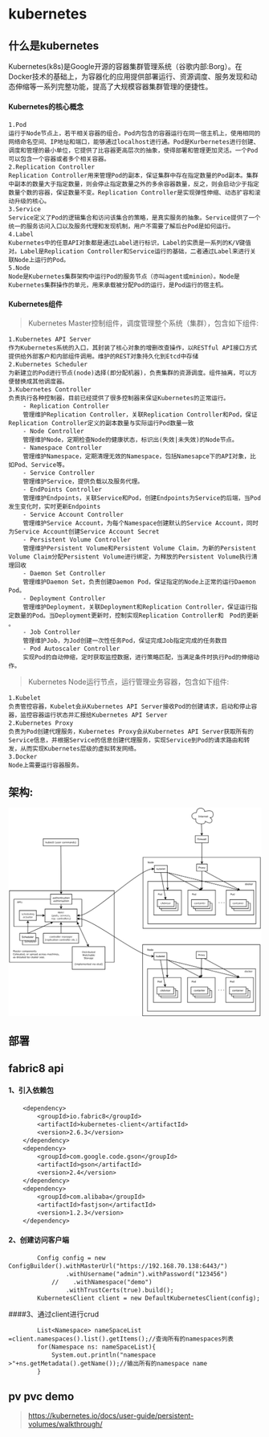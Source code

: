# kubernetes
## 什么是kubernetes
Kubernetes(k8s)是Google开源的容器集群管理系统（谷歌内部:Borg）。在Docker技术的基础上，为容器化的应用提供部署运行、资源调度、服务发现和动态伸缩等一系列完整功能，提高了大规模容器集群管理的便捷性。

#### Kubernetes的核心概念
    1.Pod
    运行于Node节点上，若干相关容器的组合。Pod内包含的容器运行在同一宿主机上，使用相同的网络命名空间、IP地址和端口，能够通过localhost进行通。Pod是Kurbernetes进行创建、调度和管理的最小单位，它提供了比容器更高层次的抽象，使得部署和管理更加灵活。一个Pod可以包含一个容器或者多个相关容器。
    2.Replication Controller
    Replication Controller用来管理Pod的副本，保证集群中存在指定数量的Pod副本。集群中副本的数量大于指定数量，则会停止指定数量之外的多余容器数量，反之，则会启动少于指定数量个数的容器，保证数量不变。Replication Controller是实现弹性伸缩、动态扩容和滚动升级的核心。
    3.Service
    Service定义了Pod的逻辑集合和访问该集合的策略，是真实服务的抽象。Service提供了一个统一的服务访问入口以及服务代理和发现机制，用户不需要了解后台Pod是如何运行。
    4.Label
    Kubernetes中的任意API对象都是通过Label进行标识，Label的实质是一系列的K/V键值对。Label是Replication Controller和Service运行的基础，二者通过Label来进行关联Node上运行的Pod。
    5.Node
    Node是Kubernetes集群架构中运行Pod的服务节点（亦叫agent或minion）。Node是Kubernetes集群操作的单元，用来承载被分配Pod的运行，是Pod运行的宿主机。
#### Kubernetes组件
> Kubernetes Master控制组件，调度管理整个系统（集群），包含如下组件:

    1.Kubernetes API Server
    作为Kubernetes系统的入口，其封装了核心对象的增删改查操作，以RESTful API接口方式提供给外部客户和内部组件调用。维护的REST对象持久化到Etcd中存储
    2.Kubernetes Scheduler
    为新建立的Pod进行节点(node)选择(即分配机器)，负责集群的资源调度。组件抽离，可以方便替换成其他调度器。
    3.Kubernetes Controller
    负责执行各种控制器，目前已经提供了很多控制器来保证Kubernetes的正常运行。
        - Replication Controller
        管理维护Replication Controller，关联Replication Controller和Pod，保证Replication Controller定义的副本数量与实际运行Pod数量一致
        - Node Controller
        管理维护Node，定期检查Node的健康状态，标识出(失效|未失效)的Node节点。
        - Namespace Controller
        管理维护Namespace，定期清理无效的Namespace，包括Namesapce下的API对象，比如Pod、Service等。
        - Service Controller
        管理维护Service，提供负载以及服务代理。
        - EndPoints Controller
        管理维护Endpoints，关联Service和Pod，创建Endpoints为Service的后端，当Pod发生变化时，实时更新Endpoints
        - Service Account Controller
        管理维护Service Account，为每个Namespace创建默认的Service Account，同时为Service Account创建Service Account Secret
        - Persistent Volume Controller
        管理维护Persistent Volume和Persistent Volume Claim，为新的Persistent Volume Claim分配Persistent Volume进行绑定，为释放的Persistent Volume执行清理回收
        - Daemon Set Controller
        管理维护Daemon Set，负责创建Daemon Pod，保证指定的Node上正常的运行Daemon Pod。
        - Deployment Controller
        管理维护Deployment，关联Deployment和Replication Controller，保证运行指定数量的Pod。当Deployment更新时，控制实现Replication Controller和　Pod的更新 。
        - Job Controller
        管理维护Job，为Jod创建一次性任务Pod，保证完成Job指定完成的任务数目
        - Pod Autoscaler Controller
        实现Pod的自动伸缩，定时获取监控数据，进行策略匹配，当满足条件时执行Pod的伸缩动作。

> Kubernetes Node运行节点，运行管理业务容器，包含如下组件:

    1.Kubelet
    负责管控容器，Kubelet会从Kubernetes API Server接收Pod的创建请求，启动和停止容器，监控容器运行状态并汇报给Kubernetes API Server
    2.Kubernetes Proxy
    负责为Pod创建代理服务，Kubernetes Proxy会从Kubernetes API Server获取所有的Service信息，并根据Service的信息创建代理服务，实现Service到Pod的请求路由和转发，从而实现Kubernetes层级的虚拟转发网络。
    3.Docker
    Node上需要运行容器服务。
## 架构:
 ![架构图](architecture.png)


## 部署

## fabric8 api

#### 1、引入依赖包

```
    <dependency>
		<groupId>io.fabric8</groupId>
		<artifactId>kubernetes-client</artifactId>
		<version>2.6.3</version>
	</dependency>
	<dependency>
		<groupId>com.google.code.gson</groupId>
		<artifactId>gson</artifactId>
		<version>2.4</version>
	</dependency>
	<dependency>
		<groupId>com.alibaba</groupId>
		<artifactId>fastjson</artifactId>
		<version>1.2.3</version>
	</dependency>
```

#### 2、创建访问客户端
```
        Config config = new ConfigBuilder().withMasterUrl("https://192.168.70.138:6443/")
                .withUsername("admin").withPassword("123456")
            //    .withNamespace("demo")
                .withTrustCerts(true).build();
        KubernetesClient client = new DefaultKubernetesClient(config);
```

####3、通过client进行crud
 
```
        List<Namespace> nameSpaceList =client.namespaces().list().getItems();//查询所有的namespaces列表
        for(Namespace ns: nameSpaceList){
            System.out.println("namespace >"+ns.getMetadata().getName());//输出所有的namespace name
        }
```

## pv pvc demo
> https://kubernetes.io/docs/user-guide/persistent-volumes/walkthrough/

